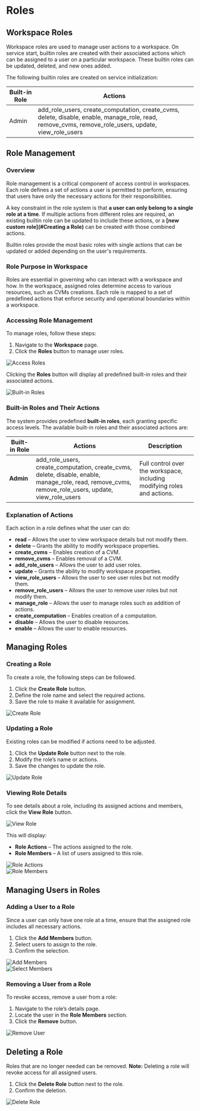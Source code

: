 # Roles

## Workspace Roles

Workspace roles are used to manage user actions to a workspace. On service start, builtin roles are created with their associated actions which can be assigned to a user on a particular workspace. These builtin roles can be updated, deleted, and new ones added.

The following builtin roles are created on service initialization:

| Built-in Role | Actions                                                                                                                                              |
| ------------- | ---------------------------------------------------------------------------------------------------------------------------------------------------- |
| Admin         | add_role_users, create_computation, create_cvms, delete, disable, enable, manage_role, read, remove_cvms, remove_role_users, update, view_role_users |

## Role Management

### Overview

Role management is a critical component of access control in workspaces. Each role defines a set of actions a user is permitted to perform, ensuring that users have only the necessary actions for their responsibilities.

A key constraint in the role system is that **a user can only belong to a single role at a time**. If multiple actions from different roles are required, an existing builtin role can be updated to include these actions, or a **[new custom role](#Creating a Role)** can be created with those combined actions.

Builtin roles provide the most basic roles with single actions that can be updated or added depending on the user's requirements.

### Role Purpose in Workspace

Roles are essential in governing who can interact with a workspace and how. In the workspace, assigned roles determine access to various resources, such as CVMs creations. Each role is mapped to a set of predefined actions that enforce security and operational boundaries within a workspace.

### Accessing Role Management

To manage roles, follow these steps:

1. Navigate to the **Workspace** page.
2. Click the **Roles** button to manage user roles.

![Access Roles](img/roles/wks_roles.png)

Clicking the **Roles** button will display all predefined built-in roles and their associated actions.

![Built-in Roles](img/roles/wks_builtin.png)

### Built-in Roles and Their Actions

The system provides predefined **built-in roles**, each granting specific access levels. The available built-in roles and their associated actions are:

| Built-in Role | Actions                                                                                                                                              | Description                                                             |
| ------------- | ---------------------------------------------------------------------------------------------------------------------------------------------------- | ----------------------------------------------------------------------- |
| **Admin**     | add_role_users, create_computation, create_cvms, delete, disable, enable, manage_role, read, remove_cvms, remove_role_users, update, view_role_users | Full control over the workspace, including modifying roles and actions. |

### Explanation of Actions

Each action in a role defines what the user can do:

- **read** – Allows the user to view workspace details but not modify them.
- **delete** – Grants the ability to modify workspace properties.
- **create_cvms** – Enables creation of a CVM.
- **remove_cvms** – Enables removal of a CVM.
- **add_role_users** – Allows the user to add user roles.
- **update** – Grants the ability to modify workspace properties.
- **view_role_users** – Allows the user to see user roles but not modify them.
- **remove_role_users** – Allows the user to remove user roles but not modify them.
- **manage_role** – Allows the user to manage roles such as addition of actions.
- **create_computation** – Enables creation of a computation.
- **disable** – Allows the user to disable resources.
- **enable** – Allows the user to enable resources.

## Managing Roles

### Creating a Role

To create a role, the following steps can be followed.

1. Click the **Create Role** button.
2. Define the role name and select the required actions.
3. Save the role to make it available for assignment.

![Create Role](img/roles/create_wks_role.png)

### Updating a Role

Existing roles can be modified if actions need to be adjusted.

1. Click the **Update Role** button next to the role.
2. Modify the role’s name or actions.
3. Save the changes to update the role.

![Update Role](img/roles/update_wks_role.png)

### Viewing Role Details

To see details about a role, including its assigned actions and members, click the **View Role** button.

![View Role](img/roles/view_wks_role.png)

This will display:

- **Role Actions** – The actions assigned to the role.
- **Role Members** – A list of users assigned to this role.

![Role Actions](img/roles/wks_role_actions.png)  
![Role Members](img/roles/wks_role_members.png)

## Managing Users in Roles

### Adding a User to a Role

Since a user can only have one role at a time, ensure that the assigned role includes all necessary actions.

1. Click the **Add Members** button.
2. Select users to assign to the role.
3. Confirm the selection.

![Add Members](img/roles/add_wks_members_button.png)  
![Select Members](img/roles/select_wks_member_button.png)

### Removing a User from a Role

To revoke access, remove a user from a role:

1. Navigate to the role’s details page.
2. Locate the user in the **Role Members** section.
3. Click the **Remove** button.

![Remove User](img/roles/remove_wks_member_from_role.png)

## Deleting a Role

Roles that are no longer needed can be removed. **Note:** Deleting a role will revoke access for all assigned users.

1. Click the **Delete Role** button next to the role.
2. Confirm the deletion.

![Delete Role](img/roles/delete_wks_role.png)
